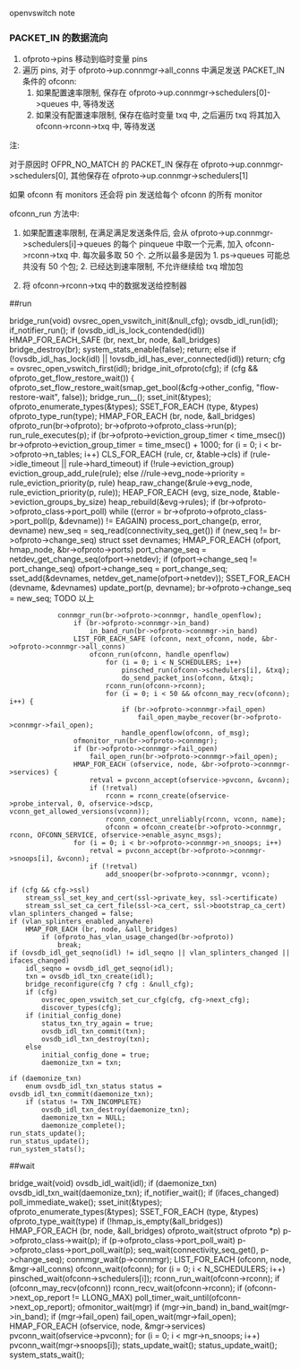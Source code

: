 openvswitch note



### PACKET_IN 的数据流向


1. ofproto->pins 移动到临时变量 pins
2. 遍历 pins, 对于 ofproto->up.connmgr->all_conns 中满足发送 PACKET_IN 条件的 ofconn:
    1) 如果配置速率限制, 保存在 ofproto->up.connmgr->schedulers[0]->queues 中, 等待发送
    2) 如果没有配置速率限制, 保存在临时变量 txq 中, 之后遍历 txq 将其加入 ofconn->rconn->txq 中, 等待发送

注:

对于原因时 OFPR_NO_MATCH 的 PACKET_IN 保存在 ofproto->up.connmgr->schedulers[0],
其他保存在 ofproto->up.connmgr->schedulers[1]

如果 ofconn 有 monitors 还会将 pin 发送给每个 ofconn 的所有 monitor

ofconn_run 方法中:

1. 如果配置速率限制, 在满足满足发送条件后, 会从 ofproto->up.connmgr->schedulers[i]->queues 的每个 pinqueue 中取一个元素, 加入 ofconn->rconn->txq 中. 每次最多取 50 个.
之所以最多是因为 1. ps->queues 可能总共没有 50 个包; 2. 已经达到速率限制, 不允许继续给 txq 增加包

2. 将 ofconn->rconn->txq 中的数据发送给控制器


##run

bridge_run(void)
    ovsrec_open_vswitch_init(&null_cfg);
    ovsdb_idl_run(idl);
    if_notifier_run();
    if (ovsdb_idl_is_lock_contended(idl))
        HMAP_FOR_EACH_SAFE (br, next_br, node, &all_bridges)
            bridge_destroy(br);
        system_stats_enable(false);
        return;
    else if (!ovsdb_idl_has_lock(idl) || !ovsdb_idl_has_ever_connected(idl))
        return;
    cfg = ovsrec_open_vswitch_first(idl);
    bridge_init_ofproto(cfg);
    if (cfg && ofproto_get_flow_restore_wait()) {
        ofproto_set_flow_restore_wait(smap_get_bool(&cfg->other_config, "flow-restore-wait", false));
    bridge_run__();
        sset_init(&types);
        ofproto_enumerate_types(&types);
        SSET_FOR_EACH (type, &types)
            ofproto_type_run(type);
        HMAP_FOR_EACH (br, node, &all_bridges)
            ofproto_run(br->ofproto);
                br->ofproto->ofproto_class->run(p);
                run_rule_executes(p);
                if (br->ofproto->eviction_group_timer < time_msec())
                    br->ofproto->eviction_group_timer = time_msec() + 1000;
                    for (i = 0; i < br->ofproto->n_tables; i++)
                        CLS_FOR_EACH (rule, cr, &table->cls)
                            if (rule->idle_timeout || rule->hard_timeout)
                                if (!rule->eviction_group)
                                    eviction_group_add_rule(rule);
                                else
                                    //rule->evg_node->priority = rule_eviction_priority(p, rule)
                                    heap_raw_change(&rule->evg_node, rule_eviction_priority(p, rule));
                        HEAP_FOR_EACH (evg, size_node, &table->eviction_groups_by_size)
                            heap_rebuild(&evg->rules);
                if (br->ofproto->ofproto_class->port_poll)
                    while ((error = br->ofproto->ofproto_class->port_poll(p, &devname)) != EAGAIN)
                        process_port_change(p, error, devname)
                new_seq = seq_read(connectivity_seq_get())
                if (new_seq != br->ofproto->change_seq)
                    struct sset devnames;
                    HMAP_FOR_EACH (ofport, hmap_node, &br->ofproto->ports)
                        port_change_seq = netdev_get_change_seq(ofport->netdev);
                        if (ofport->change_seq != port_change_seq)
                            ofport->change_seq = port_change_seq;
                            sset_add(&devnames, netdev_get_name(ofport->netdev));
                    SSET_FOR_EACH (devname, &devnames)
                        update_port(p, devname);
                    br->ofproto->change_seq = new_seq;
                TODO 以上

                connmgr_run(br->ofproto->connmgr, handle_openflow);
                    if (br->ofproto->connmgr->in_band)
                        in_band_run(br->ofproto->connmgr->in_band)
                    LIST_FOR_EACH_SAFE (ofconn, next_ofconn, node, &br->ofproto->connmgr->all_conns)
                        ofconn_run(ofconn, handle_openflow)
                            for (i = 0; i < N_SCHEDULERS; i++)
                                pinsched_run(ofconn->schedulers[i], &txq);
                                do_send_packet_ins(ofconn, &txq);
                            rconn_run(ofconn->rconn);
                            for (i = 0; i < 50 && ofconn_may_recv(ofconn); i++) {
                                if (br->ofproto->connmgr->fail_open)
                                    fail_open_maybe_recover(br->ofproto->connmgr->fail_open);
                                handle_openflow(ofconn, of_msg);
                    ofmonitor_run(br->ofproto->connmgr);
                    if (br->ofproto->connmgr->fail_open)
                        fail_open_run(br->ofproto->connmgr->fail_open);
                    HMAP_FOR_EACH (ofservice, node, &br->ofproto->connmgr->services) {
                        retval = pvconn_accept(ofservice->pvconn, &vconn);
                        if (!retval)
                            rconn = rconn_create(ofservice->probe_interval, 0, ofservice->dscp, vconn_get_allowed_versions(vconn));
                            rconn_connect_unreliably(rconn, vconn, name);
                            ofconn = ofconn_create(br->ofproto->connmgr, rconn, OFCONN_SERVICE, ofservice->enable_async_msgs);
                    for (i = 0; i < br->ofproto->connmgr->n_snoops; i++)
                        retval = pvconn_accept(br->ofproto->connmgr->snoops[i], &vconn);
                        if (!retval)
                            add_snooper(br->ofproto->connmgr, vconn);

    if (cfg && cfg->ssl)
        stream_ssl_set_key_and_cert(ssl->private_key, ssl->certificate)
        stream_ssl_set_ca_cert_file(ssl->ca_cert, ssl->bootstrap_ca_cert)
    vlan_splinters_changed = false;
    if (vlan_splinters_enabled_anywhere)
        HMAP_FOR_EACH (br, node, &all_bridges)
            if (ofproto_has_vlan_usage_changed(br->ofproto))
                break;
    if (ovsdb_idl_get_seqno(idl) != idl_seqno || vlan_splinters_changed || ifaces_changed)
        idl_seqno = ovsdb_idl_get_seqno(idl);
        txn = ovsdb_idl_txn_create(idl);
        bridge_reconfigure(cfg ? cfg : &null_cfg);
        if (cfg)
            ovsrec_open_vswitch_set_cur_cfg(cfg, cfg->next_cfg);
            discover_types(cfg);
        if (initial_config_done)
            status_txn_try_again = true;
            ovsdb_idl_txn_commit(txn);
            ovsdb_idl_txn_destroy(txn);
        else
            initial_config_done = true;
            daemonize_txn = txn;

    if (daemonize_txn)
        enum ovsdb_idl_txn_status status = ovsdb_idl_txn_commit(daemonize_txn);
        if (status != TXN_INCOMPLETE)
            ovsdb_idl_txn_destroy(daemonize_txn);
            daemonize_txn = NULL;
            daemonize_complete();
    run_stats_update();
    run_status_update();
    run_system_stats();

##wait

bridge_wait(void)
    ovsdb_idl_wait(idl);
    if (daemonize_txn)
        ovsdb_idl_txn_wait(daemonize_txn);
    if_notifier_wait();
    if (ifaces_changed)
        poll_immediate_wake();
    sset_init(&types);
    ofproto_enumerate_types(&types);
    SSET_FOR_EACH (type, &types)
        ofproto_type_wait(type)
    if (!hmap_is_empty(&all_bridges))
        HMAP_FOR_EACH (br, node, &all_bridges)
            ofproto_wait(struct ofproto *p)
                p->ofproto_class->wait(p);
                if (p->ofproto_class->port_poll_wait)
                    p->ofproto_class->port_poll_wait(p);
                seq_wait(connectivity_seq_get(), p->change_seq);
                connmgr_wait(p->connmgr);
                    LIST_FOR_EACH (ofconn, node, &mgr->all_conns)
                        ofconn_wait(ofconn);
                            for (i = 0; i < N_SCHEDULERS; i++)
                                pinsched_wait(ofconn->schedulers[i]);
                            rconn_run_wait(ofconn->rconn);
                            if (ofconn_may_recv(ofconn))
                                rconn_recv_wait(ofconn->rconn);
                            if (ofconn->next_op_report != LLONG_MAX)
                                poll_timer_wait_until(ofconn->next_op_report);
                    ofmonitor_wait(mgr)
                    if (mgr->in_band)
                        in_band_wait(mgr->in_band);
                    if (mgr->fail_open)
                        fail_open_wait(mgr->fail_open);
                    HMAP_FOR_EACH (ofservice, node, &mgr->services)
                        pvconn_wait(ofservice->pvconn);
                    for (i = 0; i < mgr->n_snoops; i++)
                        pvconn_wait(mgr->snoops[i]);
            stats_update_wait();
            status_update_wait();
    system_stats_wait();
